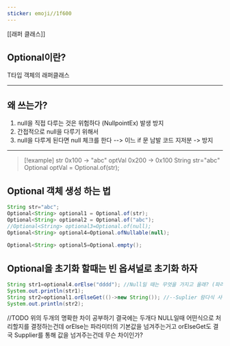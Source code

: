 ```yaml
---
sticker: emoji//1f600
---
```

[[래퍼 클래스]]

## Optional이란?

T타입 객체의 래퍼클래스

---

## 왜 쓰는가? 
1. null을 직접 다루는 것은 위험하다 (NullpointEx) 발생 방지
2. 간접적으로 null을 다루기 위해서
3. null을 다루게 된다면 null 체크를 한다 --> 이느 if 문 남발 코드 지저분 -> 방지

---
>[!example]
>str 0x100 -> "abc"
optVal 0x200 -> 0x100
>String str="abc"
  Optional<String> optVal = Optional.of(str);

## Optional 객체 생성 하는 법

```java
String str="abc";  
Optional<String> optional1 = Optional.of(str);  
Optional<String> optional2 = Optional.of("abc");  
//Optional<String> optional3=Optional.of(null);  
Optional<String> optional4=Optional.ofNullable(null);  
  
Optional<String> optional5=Optional.empty();
```  
Optional을 초기화 할때는 빈 옵셔널로 초기화 하자
---


```java 
String str1=optional4.orElse("dddd"); //Null일 때는 무엇을 가지고 올래? (파라미터 값)  
System.out.println(str1);  
String str2=optional1.orElseGet(()->new String()); //--Suplier 람다식 사용가능  
System.out.println(str2);

```
//TODO
위의 두개의 명확한 차이 공부하기 결국에는 두개다 NULL일때 어떤식으로 처리할지를 결정하는건데  orElse는 파라미터의 기본값을 넘겨주는거고 orElseGet도 결국 Supplier를 통해 값을 넘겨주는건데 무슨 차이인가?